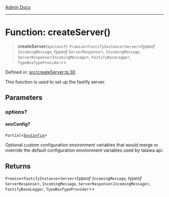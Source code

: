 [Admin Docs](/)

***

# Function: createServer()

> **createServer**(`options?`): `Promise`\<`FastifyInstance`\<`Server`\<*typeof* `IncomingMessage`, *typeof* `ServerResponse`\>, `IncomingMessage`, `ServerResponse`\<`IncomingMessage`\>, `FastifyBaseLogger`, `TypeBoxTypeProvider`\>\>

Defined in: [src/createServer.ts:30](https://github.com/gautam-divyanshu/talawa-api/blob/1d38acecd3e456f869683fb8dca035a5e42010d5/src/createServer.ts#L30)

This function is used to set up the fastify server.

## Parameters

### options?

#### envConfig?

`Partial`\<[`EnvConfig`](../../envConfigSchema/type-aliases/EnvConfig.md)\>

Optional custom configuration environment variables that would merge or override the default configuration environment variables used by talawa api.

## Returns

`Promise`\<`FastifyInstance`\<`Server`\<*typeof* `IncomingMessage`, *typeof* `ServerResponse`\>, `IncomingMessage`, `ServerResponse`\<`IncomingMessage`\>, `FastifyBaseLogger`, `TypeBoxTypeProvider`\>\>
